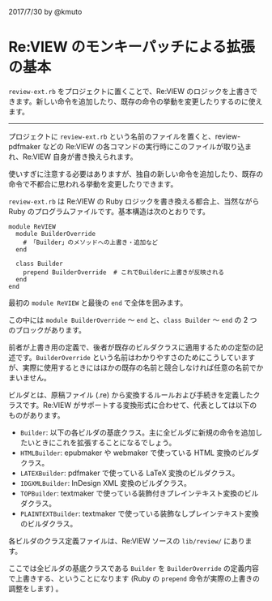 2017/7/30 by @kmuto

# Re:VIEW のモンキーパッチによる拡張の基本

`review-ext.rb` をプロジェクトに置くことで、Re:VIEW のロジックを上書きできます。新しい命令を追加したり、既存の命令の挙動を変更したりするのに使えます。

----
プロジェクトに `review-ext.rb` という名前のファイルを置くと、review-pdfmaker などの Re:VIEW の各コマンドの実行時にこのファイルが取り込まれ、Re:VIEW 自身が書き換えられます。

使いすぎに注意する必要はありますが、独自の新しい命令を追加したり、既存の命令で不都合に思われる挙動を変更したりできます。

`review-ext.rb` は Re:VIEW の Ruby ロジックを書き換える都合上、当然ながら Ruby のプログラムファイルです。基本構造は次のとおりです。

```
module ReVIEW
  module BuilderOverride
    # 「Builder」のメソッドへの上書き・追加など
  end

  class Builder
    prepend BuilderOverride  # これでBuilderに上書きが反映される
  end
end
```

最初の `module ReVIEW` と最後の `end` で全体を囲みます。

この中には `module BuilderOverride` 〜 `end` と、`class Builder` 〜 `end` の 2 つのブロックがあります。

前者が上書き用の定義で、後者が既存のビルダクラスに適用するための定型の記述です。`BuilderOverride` という名前はわかりやすさのためにこうしていますが、実際に使用するときにはほかの既存の名前と競合しなければ任意の名前でかまいません。

ビルダとは、原稿ファイル (.re) から変換するルールおよび手続きを定義したクラスです。Re:VIEW がサポートする変換形式に合わせて、代表としては以下のものがあります。

- `Builder`: 以下の各ビルダの基底クラス。主に全ビルダに新規の命令を追加したいときにこれを拡張することになるでしょう。
- `HTMLBuilder`: epubmaker や webmaker で使っている HTML 変換のビルダクラス。
- `LATEXBuilder`: pdfmaker で使っている LaTeX 変換のビルダクラス。
- `IDGXMLBuilder`: InDesign XML 変換のビルダクラス。
- `TOPBuilder`: textmaker で使っている装飾付きプレインテキスト変換のビルダクラス。
- `PLAINTEXTBuilder`: textmaker で使っている装飾なしプレインテキスト変換のビルダクラス。

各ビルダのクラス定義ファイルは、Re:VIEW ソースの `lib/review/` にあります。

ここでは全ビルダの基底クラスである `Builder` を `BuilderOverride` の定義内容で上書きする、ということになります (Ruby の `prepend` 命令が実際の上書きの調整をします) 。
